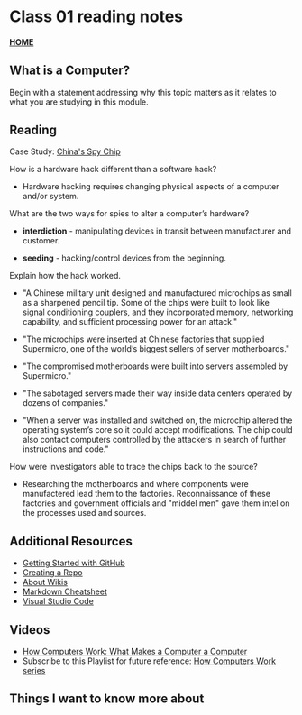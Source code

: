 # Class 01 reading notes

#### [HOME](https://cesarderio.github.io/reading-notes/)

## What is a Computer?

Begin with a statement addressing why this topic matters as it relates to what you are studying in this module.

## Reading

Case Study: [China's Spy Chip](https://www.bloomberg.com/news/features/2018-10-04/the-big-hack-how-china-used-a-tiny-chip-to-infiltrate-america-s-top-companies)

How is a hardware hack different than a software hack?

* Hardware hacking requires changing physical aspects of a computer and/or system.

What are the two ways for spies to alter a computer’s hardware?

* **interdiction** - manipulating devices in transit between manufacturer and customer.

* **seeding** - hacking/control devices from the beginning.

Explain how the hack worked.

* "A Chinese military unit designed and manufactured microchips as small as a sharpened pencil tip. Some of the chips were built to look like signal conditioning couplers, and they incorporated memory, networking capability, and sufficient processing power for an attack."

* "The microchips were inserted at Chinese factories that supplied Supermicro, one of the world’s biggest sellers of server motherboards."

* "The compromised motherboards were built into servers assembled by Supermicro."

* "The sabotaged servers made their way inside data centers operated by dozens of companies."

* "When a server was installed and switched on, the microchip altered the operating system’s core so it could accept modifications. The chip could also contact computers controlled by the attackers in search of further instructions and code."

How were investigators able to trace the chips back to the source?

* Researching the motherboards and where components were manufactered lead them to the factories. Reconnaissance of these factories and government officials and "middel men" gave them intel on the processes used and sources.

## Additional Resources

* [Getting Started with GitHub](https://docs.github.com/en/free-pro-team@latest/github/getting-started-with-github)
* [Creating a Repo](https://docs.github.com/en/get-started/quickstart/create-a-repo)
* [About Wikis](https://docs.github.com/en/communities/documenting-your-project-with-wikis/about-wikis)
* [Markdown Cheatsheet](https://www.markdownguide.org/cheat-sheet/)
* [Visual Studio Code](https://code.visualstudio.com/)

## Videos

* [How Computers Work: What Makes a Computer a Computer](https://www.youtube.com/watch?v=mCq8-xTH7jA&list=PLzdnOPI1iJNcsRwJhvksEo1tJqjIqWbN-&index=3&)
* Subscribe to this Playlist for future reference: [How Computers Work series](https://www.youtube.com/playlist?list=PLzdnOPI1iJNcsRwJhvksEo1tJqjIqWbN-)

## Things I want to know more about
